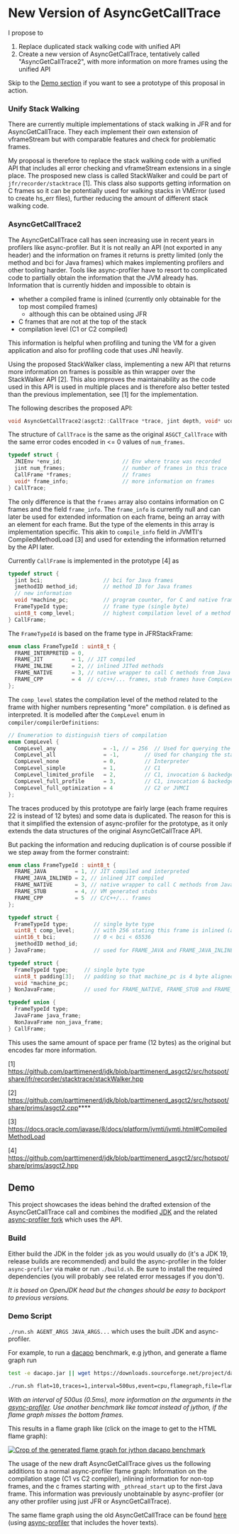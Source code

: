 # New Version of AsyncGetCallTrace

I propose to

1. Replace duplicated stack walking code with unified API
2. Create a new version of AsyncGetCallTrace, tentatively called "AsyncGetCallTrace2", with more information on more frames using the unified API

Skip to the [Demo section](#demo) if you want to see a prototype of this proposal in action.

### Unify Stack Walking

There are currently multiple implementations of stack walking in JFR and for AsyncGetCallTrace. 
They each implement their own extension of vframeStream but with comparable features
and check for problematic frames.

My proposal is therefore to replace the stack walking code with a unified API that
includes all error checking and vframeStream extensions in a single place.
The prosposed new class is called StackWalker and could be part of
`jfr/recorder/stacktrace` [1]. 
This class also supports getting information on C frames so it can be potentially
used for walking stacks in VMError (used to create hs_err files), further
reducing the amount of different stack walking code.

### AsyncGetCallTrace2

The AsyncGetCallTrace call has seen increasing use in recent years
in profilers like async-profiler.
But it is not really an API (not exported in any header) and
the information on frames it returns is pretty limited 
(only the method and bci for Java frames) which makes implementing
profilers and other tooling harder. Tools like async-profiler
have to resort to complicated code to partially obtain the information
that the JVM already has.
Information that is currently hidden and impossible to obtain is

- whether a compiled frame is inlined (currently only obtainable for the top most compiled frames)
  -  although this can be obtained using JFR 
- C frames that are not at the top of the stack
- compilation level (C1 or C2 compiled)

This information is helpful when profiling and tuning the VM for
a given application and also for profiling code that uses
JNI heavily.

Using the proposed StackWalker class, implementing a new API 
that returns more information on frames is possible 
as thin wrapper over the StackWalker API [2]. 
This also improves the maintainability as the code used
in this API is used in multiple places and is therefore
also better tested than the previous implementation, see 
[1] for the implementation.

The following describes the proposed API:

```cpp
void AsyncGetCallTrace2(asgct2::CallTrace *trace, jint depth, void* ucontext);
```

The structure of `CallTrace` is the same as the original
`ASGCT_CallTrace` with the same error codes encoded in <= 0
values of `num_frames`.

```cpp
typedef struct {
  JNIEnv *env_id;                   // Env where trace was recorded
  jint num_frames;                  // number of frames in this trace
  CallFrame *frames;                // frames
  void* frame_info;                 // more information on frames
} CallTrace;
```

The only difference is that the `frames` array also contains
information on C frames and the field `frame_info`.
The `frame_info` is currently null and can later be used
for extended information on each frame, being an array with
an element for each frame. But the type of the
elements in this array is implementation specific.
This akin to `compile_info` field in JVMTI's CompiledMethodLoad 
[3] and used for extending the information returned by the
API later.

Currently `CallFrame` is implemented in the prototype [4] as

```cpp
typedef struct {
  jint bci;                   // bci for Java frames
  jmethodID method_id;        // method ID for Java frames
  // new information
  void *machine_pc;           // program counter, for C and native frames (frames of native methods)
  FrameTypeId type;           // frame type (single byte)
  uint8_t comp_level;         // highest compilation level of a method related to a Java frame
} CallFrame;
```

The `FrameTypeId` is based on the frame type in JFRStackFrame:

```cpp
enum class FrameTypeId : uint8_t {
  FRAME_INTERPRETED = 0, 
  FRAME_JIT         = 1, // JIT compiled
  FRAME_INLINE      = 2, // inlined JITed methods
  FRAME_NATIVE      = 3, // native wrapper to call C methods from Java
  FRAME_CPP         = 4  // c/c++/... frames, stub frames have CompLevel_all
};
```

The `comp_level` states the compilation level of the method related to the frame
with higher numbers representing "more" compilation. `0` is defined as
interpreted. It is modelled after the `CompLevel` enum in `compiler/compilerDefinitions`:

```cpp
// Enumeration to distinguish tiers of compilation
enum CompLevel {
  CompLevel_any               = -1, // = 256  // Used for querying the state  // not used
  CompLevel_all               = -1,        // Used for changing the state     // not used
  CompLevel_none              = 0,         // Interpreter
  CompLevel_simple            = 1,         // C1
  CompLevel_limited_profile   = 2,         // C1, invocation & backedge counters
  CompLevel_full_profile      = 3,         // C1, invocation & backedge counters + mdo
  CompLevel_full_optimization = 4          // C2 or JVMCI
};
```

The traces produced by this prototype are fairly large
(each frame requires 22 is instead of 12 bytes) and some data is
duplicated.
The reason for this is that it simplified the extension of async-profiler
for the prototype, as it only extends the data structures of
the original AsyncGetCallTrace API.

But packing the information and reducing duplication is of course possible
if we step away from the former constraint:

```cpp
enum class FrameTypeId : uint8_t {
  FRAME_JAVA         = 1, // JIT compiled and interpreted
  FRAME_JAVA_INLINED = 2, // inlined JIT compiled
  FRAME_NATIVE       = 3, // native wrapper to call C methods from Java
  FRAME_STUB         = 4, // VM generated stubs
  FRAME_CPP          = 5  // C/C++/... frames
};

typedef struct {     
  FrameTypeId type;        // single byte type
  uint8_t comp_level;      // with 256 stating this frame is inlined (and compiled)
  uint16_t bci;            // 0 < bci < 65536
  jmethodID method_id;
} JavaFrame;               // used for FRAME_JAVA and FRAME_JAVA_INLINED

typedef struct {
  FrameTypeId type;     // single byte type
  uint8_t padding[3];   // padding so that machine_pc is 4 byte aligned
  void *machine_pc;
} NonJavaFrame;         // used for FRAME_NATIVE, FRAME_STUB and FRAME_CPP

typedef union {
  FrameTypeId type;
  JavaFrame java_frame;
  NonJavaFrame non_java_frame;
} CallFrame;
```

This uses the same amount of space per frame (12 bytes) as the original but encodes far more information.

[1] https://github.com/parttimenerd/jdk/blob/parttimenerd_asgct2/src/hotspot/share/jfr/recorder/stacktrace/stackWalker.hpp

[2] https://github.com/parttimenerd/jdk/blob/parttimenerd_asgct2/src/hotspot/share/prims/asgct2.cpp****

[3] https://docs.oracle.com/javase/8/docs/platform/jvmti/jvmti.html#CompiledMethodLoad

[4] https://github.com/parttimenerd/jdk/blob/parttimenerd_asgct2/src/hotspot/share/prims/asgct2.hpp


## Demo

This project showcases the ideas behind the drafted extension of the AsyncGetCallTrace
call and combines the modified [JDK](https://github.com/parttimenerd/jdk/tree/parttimenerd_asgct2)
and the related [async-profiler fork](https://github.com/SAP/async-profiler/tree/parttimenerd_asgct2)
which uses the API.

### Build

Either build the JDK in the folder `jdk` as you would usually do
(it's a JDK 19, release builds are recommended) 
and build the async-profiler in the folder 
`async-profiler` via make or run `./build.sh`.
Be sure to install the required dependencies (you will probably
see related error messages if you don't).

*It is based on OpenJDK head but the changes should be easy to backport to previous versions.*

### Demo Script

`./run.sh AGENT_ARGS JAVA_ARGS...` which uses the built JDK and async-profiler.

For example, to run a [dacapo](https://github.com/dacapobench/dacapobench) benchmark, e.g jython, and generate a flame graph run

```sh
test -e dacapo.jar || wget https://downloads.sourceforge.net/project/dacapobench/9.12-bach-MR1/dacapo-9.12-MR1-bach.jar -O dacapo.jar

./run.sh flat=10,traces=1,interval=500us,event=cpu,flamegraph,file=flame.html -jar dacapo.jar jython
```
*With an interval of 500us (0.5ms), more information on the arguments in the [async-profiler](https://github.com/SAP/async-profiler/tree/parttimenerd_asgct2).
Use another benchmark like tomcat instead of jython, if the flame graph misses the bottom frames.*

This results in a flame graph like (click on the image to get to the HTML flame graph):

[![Crop of the generated flame graph for jython dacapo benchmark](img/jython.png)](https://htmlpreview.github.io/?https://github.com/parttimenerd/asgct2-demo/blob/main/img/jython.html)

The usage of the new draft AsyncGetCallTrace gives us the following additions to a normal
async-profiler flame graph: Information on the compilation stage (C1 vs C2 compiler),
inlining information for non-top frames, and the c frames starting with `_pthread_start`
up to the first Java frame. This information was previously unobtainable by async-profiler
(or any other profiler using just JFR or AsyncGetCallTrace).

The same flame graph using the old AsyncGetCallTrace can be found [here](img/jython_old.png) 
(using [async-profiler](https://github.com/SAP/async-profiler/tree/distinguish_inlined_frames2)
that includes the hover texts).
